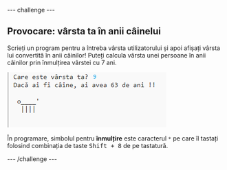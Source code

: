 --- challenge ---

## Provocare: vârsta ta în anii câinelui

Scrieți un program pentru a întreba vârsta utilizatorului și apoi afișați vârsta lui convertită în anii câinilor! Puteți calcula vârsta unei persoane în anii câinilor prin înmulțirea vârstei cu 7 ani.

![captură de ecran](images/me-dog-years.png)

În programare, simbolul pentru **înmulțire** este caracterul `*` pe care îl tastați folosind combinația de taste <kbd>Shift + 8</kbd> de pe tastatură.

--- /challenge ---
